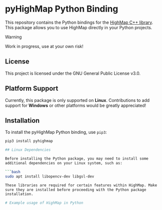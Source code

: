 # pyHighMap Python Binding

This repository contains the Python bindings for the [HighMap C++
library](https://github.com/otto-link/HighMap). This package allows
you to use HighMap directly in your Python projects.

>[!WARNING] 
> Work in progress, use at your own risk!

## License

This project is licensed under the GNU General Public License v3.0.

## Platform Support

Currently, this package is only supported on **Linux**. Contributions
to add support for **Windows** or other platforms would be greatly
appreciated!

## Installation

To install the pyHighMap Python binding, use `pip3`:

```bash
pip3 install pyhighmap

## Linux Dependencies

Before installing the Python package, you may need to install some
additional dependencies on your Linux system, such as:

```bash
sudo apt install libopencv-dev libgsl-dev

These libraries are required for certain features within HighMap. Make
sure they are installed before proceeding with the Python package
installation.

# Example usage of HighMap in Python

